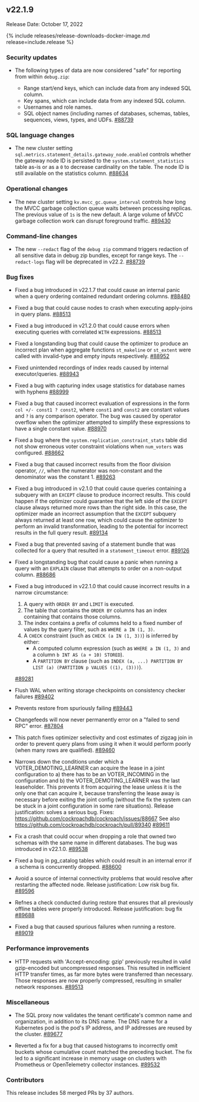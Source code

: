 ## v22.1.9

Release Date: October 17, 2022

{% include releases/release-downloads-docker-image.md release=include.release %}

<h3 id="v22-1-9-security-updates">Security updates</h3>

- The following types of data are now considered "safe" for reporting from within `debug.zip`:

    - Range start/end keys, which can include data from any indexed SQL column.
    - Key spans, which can include data from any indexed SQL column.
    - Usernames and role names.
    - SQL object names (including names of databases, schemas, tables, sequences, views, types, and UDFs. [#88739][#88739]

<h3 id="v22-1-9-sql-language-changes">SQL language changes</h3>

- The new cluster setting `sql.metrics.statement_details.gateway_node.enabled` controls whether the gateway node ID is persisted to the `system.statement_statistics` table as-is or as a `0` to decrease cardinality on the table. The node ID is still available on the statistics column. [#88634][#88634]

<h3 id="v22-1-9-operational-changes">Operational changes</h3>

- The new cluster setting `kv.mvcc_gc.queue_interval` controls how long the MVCC garbage collection queue waits between processing replicas. The previous value of `1s` is the new default. A large volume of MVCC garbage collection work can disrupt foreground traffic. [#89430][#89430]

<h3 id="v22-1-9-command-line-changes">Command-line changes</h3>

- The new `--redact` flag of the `debug zip` command triggers redaction of all sensitive data in debug zip bundles, except for range keys. The `--redact-logs` flag will be deprecated in v22.2. [#88739][#88739]

<h3 id="v22-1-9-bug-fixes">Bug fixes</h3>

- Fixed a bug introduced in v22.1.7 that could cause an internal panic when a query ordering contained redundant ordering columns. [#88480][#88480]
- Fixed a bug that could cause nodes to crash when executing apply-joins in query plans. [#88513][#88513]
- Fixed a bug introduced in v21.2.0 that could cause errors when executing queries with correlated `WITH` expressions. [#88513][#88513]
- Fixed a longstanding bug that could cause the optimizer to produce an incorrect plan when aggregate functions `st_makeline` or `st_extent` were called with invalid-type and empty inputs respectively. [#88952][#88952]
- Fixed unintended recordings of index reads caused by internal executor/queries. [#88943][#88943]
- Fixed a bug with capturing index usage statistics for database names with hyphens [#88999][#88999]
- Fixed a bug that caused incorrect evaluation of expressions in the form `col +/- const1 ? const2`, where `const1` and `const2` are constant values and `?` is any comparison operator. The bug was caused by operator overflow when the optimizer attempted to simplify these expressions to have a single constant value. [#88970][#88970]
- Fixed a bug where the `system.replication_constraint_stats` table did not show erroneous voter constraint violations when `num_voters` was configured. [#88662][#88662]
- Fixed a bug that caused incorrect results from the floor division operator, `//`, when the numerator was non-constant and the denominator was the constant 1. [#89263][#89263]
- Fixed a bug introduced in v2.1.0 that could cause queries containing a subquery with an `EXCEPT` clause to produce incorrect results. This could happen if the optimizer could guarantee that the left side of the `EXCEPT` clause always returned more rows than the right side. In this case, the optimizer made an incorrect assumption that the `EXCEPT` subquery always returned at least one row, which could cause the optimizer to perform an invalid transformation, leading to the potential for incorrect results in the full query result. [#89134][#89134]
- Fixed a bug that prevented saving of a statement bundle that was collected for a query that resulted in a `statement_timeout` error. [#89126][#89126]
- Fixed a longstanding bug that could cause a panic when running a query with an `EXPLAIN` clause that attempts to order on a non-output column. [#88686][#88686]
- Fixed a bug introduced in v22.1.0 that could cause incorrect results in a narrow circumstance:

    1. A query with `ORDER BY` and `LIMIT` is executed.
    1. The table that contains the `ORDER BY` columns has an index containing that contains those columns.
    1. The index contains a prefix of columns held to a fixed number of values by the query filter, such as `WHERE a IN (1, 3)`.
    1. A `CHECK` constraint (such as `CHECK (a IN (1, 3))`) is inferred by either:
        - A computed column expression (such as `WHERE a IN (1, 3)` and a column  `b INT AS (a + 10) STORED`).
        - A `PARTITION BY` clause (such as `INDEX (a, ...) PARTITION BY LIST (a) (PARTITION p VALUES ((1), (3)))`).

    [#89281][#89281]

- Flush WAL when writing storage checkpoints on consistency checker failures [#89402][#89402]
- Prevents restore from spuriously failing [#89443][#89443]
- Changefeeds will now never permanently error on a "failed to send RPC" error. [#87804][#87804]
- This patch fixes optimizer selectivity and cost estimates of zigzag join in order to prevent query plans from using it when it would perform poorly (when many rows are qualified). [#89460][#89460]
- Narrows down the conditions under which a VOTER_DEMOTING_LEARNER can acquire the lease in a joint configuration to a) there has to be an VOTER_INCOMING in the configuration and b) the VOTER_DEMOTING_LEARNER was the last leaseholder. This prevents it from acquiring the lease unless it is the only one that can acquire it, because transferring the lease away is necessary before exiting the joint config (without the fix the system can be stuck in a joint configuration in some rare situations).  Release justification: solves a serious bug.  Fixes: https://github.com/cockroachdb/cockroach/issues/88667 See also https://github.com/cockroachdb/cockroach/pull/89340 [#89611][#89611]
- Fix a crash that could occur when dropping a role that owned two schemas with the same name in different databases. The bug was introduced in v22.1.0. [#89538][#89538]
- Fixed a bug in pg_catalog tables which could result in an internal error if a schema is concurrently dropped. [#88600][#88600]
- Avoid a source of internal connectivity problems that would resolve after restarting the affected node.  Release justification: Low risk bug fix. [#89596][#89596]
- Refnes a check conducted during restore that ensures that all previously offline tables were properly introduced.  Release justification: bug fix [#89688][#89688]
- Fixed a bug that caused spurious failures when running a restore. [#89019][#89019]

<h3 id="v22-1-9-performance-improvements">Performance improvements</h3>

- HTTP requests with 'Accept-encoding: gzip' previously resulted in valid gzip-encoded but uncompressed responses. This resulted in inefficient HTTP transfer times, as far more bytes were transferred than necessary. Those responses are now properly compressed, resulting in smaller network responses. [#89513][#89513]

<h3 id="v22-1-9-miscellaneous">Miscellaneous</h3>

- The SQL proxy now validates the tenant certificate's common name and organization, in addition to its DNS name. The DNS name for a Kubernetes pod is the pod's IP address, and IP addresses are reused by the cluster. [#89677][#89677]

- Reverted a fix for a bug that caused histograms to incorrectly omit buckets whose cumulative count matched the preceding bucket. The fix led to a significant increase in memory usage on clusters with Prometheus or OpenTelemetry collector instances. [#89532][#89532]

<h3 id="v22-1-9-contributors">Contributors</h3>

This release includes 58 merged PRs by 37 authors.

[#87804]: https://github.com/cockroachdb/cockroach/pull/87804
[#88480]: https://github.com/cockroachdb/cockroach/pull/88480
[#88488]: https://github.com/cockroachdb/cockroach/pull/88488
[#88513]: https://github.com/cockroachdb/cockroach/pull/88513
[#88600]: https://github.com/cockroachdb/cockroach/pull/88600
[#88634]: https://github.com/cockroachdb/cockroach/pull/88634
[#88662]: https://github.com/cockroachdb/cockroach/pull/88662
[#88686]: https://github.com/cockroachdb/cockroach/pull/88686
[#88739]: https://github.com/cockroachdb/cockroach/pull/88739
[#88759]: https://github.com/cockroachdb/cockroach/pull/88759
[#88943]: https://github.com/cockroachdb/cockroach/pull/88943
[#88952]: https://github.com/cockroachdb/cockroach/pull/88952
[#88970]: https://github.com/cockroachdb/cockroach/pull/88970
[#88999]: https://github.com/cockroachdb/cockroach/pull/88999
[#89126]: https://github.com/cockroachdb/cockroach/pull/89126
[#89134]: https://github.com/cockroachdb/cockroach/pull/89134
[#89194]: https://github.com/cockroachdb/cockroach/pull/89194
[#89263]: https://github.com/cockroachdb/cockroach/pull/89263
[#89281]: https://github.com/cockroachdb/cockroach/pull/89281
[#89402]: https://github.com/cockroachdb/cockroach/pull/89402
[#89430]: https://github.com/cockroachdb/cockroach/pull/89430
[#89443]: https://github.com/cockroachdb/cockroach/pull/89443
[#89460]: https://github.com/cockroachdb/cockroach/pull/89460
[#89513]: https://github.com/cockroachdb/cockroach/pull/89513
[#89532]: https://github.com/cockroachdb/cockroach/pull/89532
[#89538]: https://github.com/cockroachdb/cockroach/pull/89538
[#89596]: https://github.com/cockroachdb/cockroach/pull/89596
[#89611]: https://github.com/cockroachdb/cockroach/pull/89611
[#89677]: https://github.com/cockroachdb/cockroach/pull/89677
[#89688]: https://github.com/cockroachdb/cockroach/pull/89688
[#89019]: https://github.com/cockroachdb/cockroach/pull/89019
